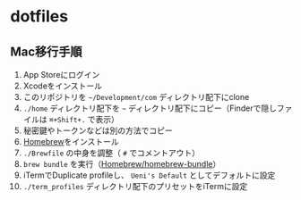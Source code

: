 # dotfiles

## Mac移行手順

1. App Storeにログイン
1. Xcodeをインストール
1. このリポジトリを `~/Development/com` ディレクトリ配下にclone
1. `./home` ディレクトリ配下を `~` ディレクトリ配下にコピー（Finderで隠しファイルは `⌘+Shift+.` で表示）
1. 秘密鍵やトークンなどは別の方法でコピー
1. [Homebrew](https://github.com/Homebrew/brew)をインストール
1. `./Brewfile` の中身を調整（ `#` でコメントアウト）
1. `brew bundle` を実行（[Homebrew/homebrew-bundle](https://github.com/Homebrew/homebrew-bundle)）
1. iTermでDuplicate profileし、 `Ueni's Default` としてデフォルトに設定
1. `./term_profiles` ディレクトリ配下のプリセットをiTermに設定
